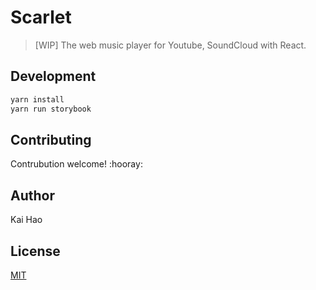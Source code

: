 # Scarlet

> [WIP] The web music player for Youtube, SoundCloud with React.

## Development

```bash
yarn install
yarn run storybook
```

## Contributing

Contrubution welcome! :hooray:

## Author

Kai Hao

## License

[MIT](LICENSE)
